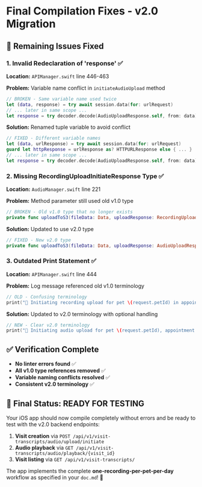 # Final Compilation Fixes - v2.0 Migration

## 🐛 **Remaining Issues Fixed**

### 1. **Invalid Redeclaration of 'response'** ✅
**Location:** `APIManager.swift` line 446-463

**Problem:** Variable name conflict in `initiateAudioUpload` method
```swift
// BROKEN - Same variable name used twice
let (data, response) = try await session.data(for: urlRequest)
// ... later in same scope ...
let response = try decoder.decode(AudioUploadResponse.self, from: data)  // ❌ Conflict!
```

**Solution:** Renamed tuple variable to avoid conflict
```swift
// FIXED - Different variable names
let (data, urlResponse) = try await session.data(for: urlRequest)
guard let httpResponse = urlResponse as? HTTPURLResponse else { ... }
// ... later in same scope ...
let response = try decoder.decode(AudioUploadResponse.self, from: data)  // ✅ No conflict!
```

### 2. **Missing RecordingUploadInitiateResponse Type** ✅
**Location:** `AudioManager.swift` line 221

**Problem:** Method parameter still used old v1.0 type
```swift
// BROKEN - Old v1.0 type that no longer exists
private func uploadToS3(fileData: Data, uploadResponse: RecordingUploadInitiateResponse) async throws {
```

**Solution:** Updated to use v2.0 type
```swift
// FIXED - New v2.0 type
private func uploadToS3(fileData: Data, uploadResponse: AudioUploadResponse) async throws {
```

### 3. **Outdated Print Statement** ✅
**Location:** `APIManager.swift` line 444

**Problem:** Log message referenced old v1.0 terminology
```swift
// OLD - Confusing terminology
print("🎵 Initiating recording upload for pet \(request.petId) in appointment \(request.appointmentId)")
```

**Solution:** Updated to v2.0 terminology with optional handling
```swift
// NEW - Clear v2.0 terminology
print("🎵 Initiating audio upload for pet \(request.petId), appointment: \(request.appointmentId ?? "none")")
```

## ✅ **Verification Complete**

- **No linter errors found** ✅
- **All v1.0 type references removed** ✅  
- **Variable naming conflicts resolved** ✅
- **Consistent v2.0 terminology** ✅

## 🚀 **Final Status: READY FOR TESTING**

Your iOS app should now compile completely without errors and be ready to test with the v2.0 backend endpoints:

1. **Visit creation** via `POST /api/v1/visit-transcripts/audio/upload/initiate`
2. **Audio playback** via `GET /api/v1/visit-transcripts/audio/playback/{visit_id}` 
3. **Visit listing** via `GET /api/v1/visit-transcripts/`

The app implements the complete **one-recording-per-pet-per-day** workflow as specified in your `doc.md`! 🎉
